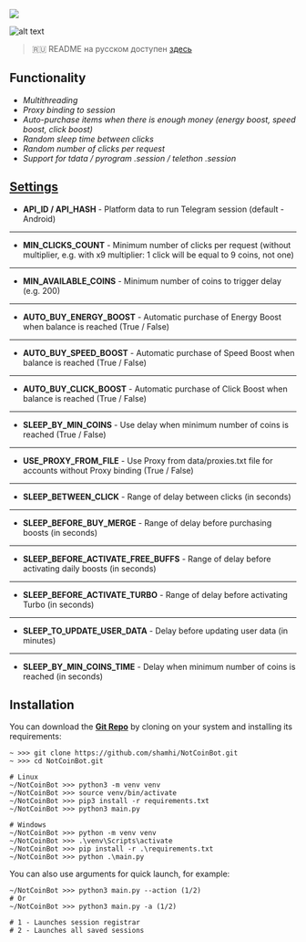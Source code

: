 [<img src="https://img.shields.io/badge/Telegram-%40Me-orange">](https://t.me/sho6ot)

![alt text](https://i.imgur.com/PDYwSJ9.png)

> 🇷🇺 README на русском доступен [здесь](README.md)

## Functionality  
+ _Multithreading_
+ _Proxy binding to session_
+ _Auto-purchase items when there is enough money (energy boost, speed boost, click boost)_
+ _Random sleep time between clicks_
+ _Random number of clicks per request_
+ _Support for tdata / pyrogram .session / telethon .session_

## [Settings](https://github.com/shamhi/NotCoinBot/blob/main/data/config.py">)
+ **API_ID / API_HASH** - Platform data to run Telegram session (default - Android)
***
+ **MIN_CLICKS_COUNT** - Minimum number of clicks per request (without multiplier, e.g. with x9 multiplier: 1 click will be equal to 9 coins, not one)
***
+ **MIN_AVAILABLE_COINS** - Minimum number of coins to trigger delay (e.g. 200)
***
+ **AUTO_BUY_ENERGY_BOOST** - Automatic purchase of Energy Boost when balance is reached (True / False)
***
+ **AUTO_BUY_SPEED_BOOST** - Automatic purchase of Speed Boost when balance is reached (True / False)
***
+ **AUTO_BUY_CLICK_BOOST** - Automatic purchase of Click Boost when balance is reached (True / False)
***
+ **SLEEP_BY_MIN_COINS** - Use delay when minimum number of coins is reached (True / False)
***
+ **USE_PROXY_FROM_FILE** - Use Proxy from data/proxies.txt file for accounts without Proxy binding (True / False)
***
+ **SLEEP_BETWEEN_CLICK** - Range of delay between clicks (in seconds)
***
+ **SLEEP_BEFORE_BUY_MERGE** - Range of delay before purchasing boosts (in seconds)
***
+ **SLEEP_BEFORE_ACTIVATE_FREE_BUFFS** - Range of delay before activating daily boosts (in seconds)
***
+ **SLEEP_BEFORE_ACTIVATE_TURBO** - Range of delay before activating Turbo (in seconds)
***
+ **SLEEP_TO_UPDATE_USER_DATA** - Delay before updating user data (in minutes)
***
+ **SLEEP_BY_MIN_COINS_TIME** - Delay when minimum number of coins is reached (in seconds)

## Installation
You can download the [**Git Repo**](https://github.com/shamhi/NotCoinBot) by cloning on your system and installing its requirements:
```
~ >>> git clone https://github.com/shamhi/NotCoinBot.git 
~ >>> cd NotCoinBot.git

# Linux
~/NotCoinBot >>> python3 -m venv venv
~/NotCoinBot >>> source venv/bin/activate
~/NotCoinBot >>> pip3 install -r requirements.txt
~/NotCoinBot >>> python3 main.py

# Windows
~/NotCoinBot >>> python -m venv venv
~/NotCoinBot >>> .\venv\Scripts\activate
~/NotCoinBot >>> pip install -r .\requirements.txt
~/NotCoinBot >>> python .\main.py
```

You can also use arguments for quick launch, for example:
```
~/NotCoinBot >>> python3 main.py --action (1/2)
# Or
~/NotCoinBot >>> python3 main.py -a (1/2)

# 1 - Launches session registrar
# 2 - Launches all saved sessions
```
